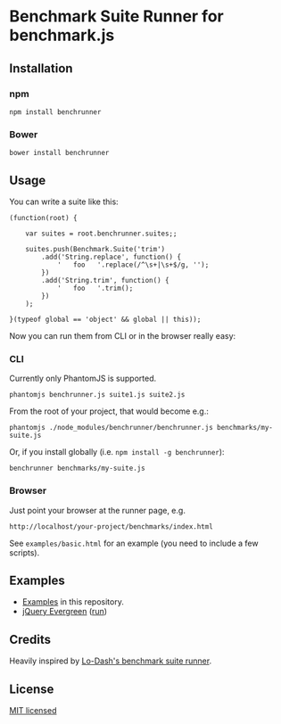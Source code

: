 # Benchmark Suite Runner for benchmark.js

## Installation

### npm

    npm install benchrunner

### Bower

    bower install benchrunner

## Usage

You can write a suite like this:

    (function(root) {
    
        var suites = root.benchrunner.suites;;
    
        suites.push(Benchmark.Suite('trim')
            .add('String.replace', function() {
                '   foo   '.replace(/^\s+|\s+$/g, '');
            })
            .add('String.trim', function() {
                '   foo   '.trim();
            })
        );
    
    }(typeof global == 'object' && global || this));

Now you can run them from CLI or in the browser really easy:

### CLI

Currently only PhantomJS is supported.

	phantomjs benchrunner.js suite1.js suite2.js

From the root of your project, that would become e.g.:

    phantomjs ./node_modules/benchrunner/benchrunner.js benchmarks/my-suite.js

Or, if you install globally (i.e. `npm install -g benchrunner`):

	benchrunner benchmarks/my-suite.js

### Browser

Just point your browser at the runner page, e.g.

    http://localhost/your-project/benchmarks/index.html

See `examples/basic.html` for an example (you need to include a few scripts).

## Examples

* [Examples](examples/) in this repository.
* [jQuery Evergreen](https://github.com/webpro/jquery-evergreen/tree/master/benchmark) ([run](http://webpro.github.io/jquery-evergreen/benchmark/))

## Credits

Heavily inspired by [Lo-Dash's benchmark suite runner](https://github.com/lodash/lodash/blob/master/perf/perf.js).

## License

[MIT licensed](http://webpro.mit-license.org)
